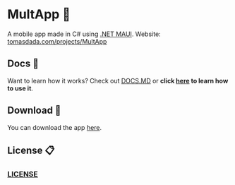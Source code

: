 # MultApp 📱
A mobile app made in C# using [.NET MAUI](https://learn.microsoft.com/en-us/dotnet/maui/what-is-maui?view=net-maui-8.0).
Website: [tomasdada.com/projects/MultApp](https://tomasdada.com/projects/MultApp)

## Docs 📄
Want to learn how it works? Check out [DOCS.MD](DOCS.MD) or **click [here](https://tomasdada.com/projects/MultApp/docs) to learn how to use it**.

## Download 🛒
You can download the app [here](https://tomasdada.com/projects/MultApp/download).

## License 📋
### [LICENSE](LICENSE)
